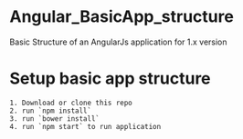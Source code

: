 # Angular_BasicApp_structure
Basic Structure of an AngularJs application for 1.x version


# Setup basic app structure

    1. Download or clone this repo
    2. run `npm install`
    3. run `bower install`
    4. run `npm start` to run application